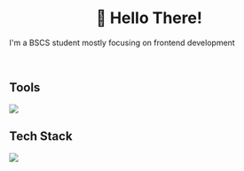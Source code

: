 <!--
--->  

<h1 align="center"> 👋 Hello There! </h1>
I'm a BSCS student mostly focusing on frontend development
<p align="center">
  <br>
  
  <h2>Tools</h2>
   <a href="https://skillicons.dev">
    <img src="https://skillicons.dev/icons?i=vscode,github,git,mysql,visualstudio" />
  </a>
  <br>
  <h2>Tech Stack</h2>
  <a href="https://skillicons.dev">
    <img src="https://skillicons.dev/icons?i=css,html,js,java,py,c,cs,nodejs,php" />
  </a>
</p>


